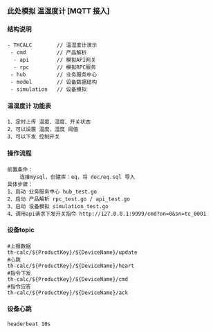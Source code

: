 ### 此处模拟 温湿度计 [MQTT 接入]

#### 结构说明
```
- THCALC        // 温湿度计演示
 - cmd          // 产品解析
  - api         // 模拟API网关
  - rpc         // 模拟RPC服务
 - hub          // 业务服务中心
 - model        // 设备数据结构
 - simulation   // 设备模拟
```
#### 温湿度计 功能表
```
1、定时上传 温度、湿度、开关状态
2、可以设置 温度、湿度 阈值
3、可以下发 控制开关
```

#### 操作流程
```
前置条件：
    连接mysql，创建库：eq，将 doc/eq.sql 导入
具体步骤：
1、启动 业务服务中心 hub_test.go
2、启动 产品解析 rpc_test.go / api_test.go
3、启动 设备模拟 simulation_test.go
4、调用api请求下发开关指令 http://127.0.0.1:9999/cmd?on=0&sn=tc_0001
```

#### 设备topic
```
#上报数据
th-calc/${ProductKey}/${DeviceName}/update  
#心跳
th-calc/${ProductKey}/${DeviceName}/heart
#指令下发
th-calc/${ProductKey}/${DeviceName}/cmd
#指令应答
th-calc/${ProductKey}/${DeviceName}/ack
```

#### 设备心跳
```
headerbeat 10s
```
        